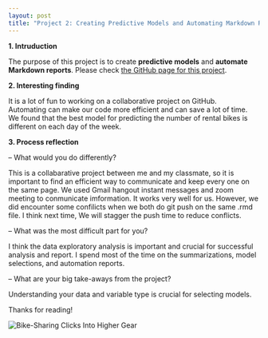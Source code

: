 ```yaml
---
layout: post
title: "Project 2: Creating Predictive Models and Automating Markdown Reports on Bike Sharing Data"
---
```


**1. Intruduction**    

The purpose of this project is to create **predictive models** and **automate Markdown reports**. Please check [the GitHub page for this project](https://xingli-ma.github.io/ST558_Project2/).

**2. Interesting finding**    

It is a lot of fun to working on a collaborative project on GitHub.     
Automating can make our code more efficient and can save a lot of time.    
We found that the best model for predicting the number of rental bikes is different on each day of the week.    

**3. Process reflection**        

– What would you do differently?        

This is a collabarative project between me and my classmate, so it is important to find an efficient way to communicate and keep every one on the same page. We used Gmail hangout instant messages and zoom meeting to conmunicate imformation.
It works very well for us. However, we did encounter some confilicts when we both do git push on the same .rmd file. I think next time, We will stagger the push time to reduce conflicts.

– What was the most difficult part for you?    

I think the data exploratory analysis is important and crucial for successful analysis and report. I spend most of the time on the summarizations, model selections, and automation reports.

– What are your big take-aways from the project?  

Understanding your data and variable type is crucial for selecting models. 

Thanks for reading!   


![Bike-Sharing Clicks Into Higher Gear](https://raw.githubusercontent.com/Xingli-Ma/Xingli-Ma.github.io/master/images/bike-sharing.png)
